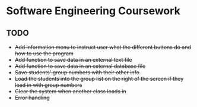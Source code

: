 # Software Engineering Coursework

## TODO

- ~~Add information menu to instruct user what the different buttons do and how to use the program~~
- ~~Add function to save data in an external text file~~
- ~~Add function to save data in an external database file~~
- ~~Save students' group numbers with their other info~~
- ~~Load the students into the group list on the right of the screen if they load in with group numbers~~
- ~~Clear the system when another class loads in~~
- ~~Error handling~~

